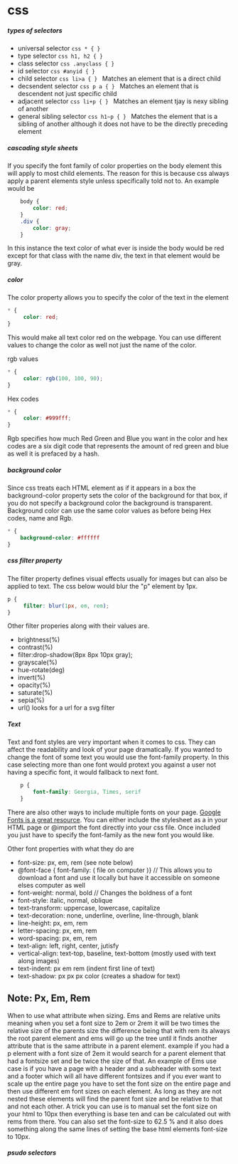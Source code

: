 # css 

##### types of selectors

* universal selector ```css * { } ```
* type selector ```css h1, h2 { } ```
* class selector ```css .anyclass { } ```
* id selector ```css #anyid { } ```
* child selector ```css li>a { } ``` Matches an element that is a direct child
* decsendent selector ```css p a { } ``` Matches an element that is descendent not just specific child
* adjacent selector ```css li+p { } ``` Matches an element tjay is nexy sibling of another
* general sibling selector ```css h1~p { } ``` Matches the element that is a sibling of another although it does not have to be the directly preceding element

##### cascading style sheets

If you specify the font family of color properties on the body element this will apply to most child elements. The reason for this is because css always apply a parent elements style unless specifically told not to. An example would be

```css
    body {
        color: red;
    }
    .div {
        color: gray;
    }
```

In this instance the text color of what ever is inside the body would be red except for that class with the name div, the text in that element would be gray.

##### color

The color property allows you to specify the color of the text in the element

```css
* {
     color: red;
}
```

This would make all text color red on the webpage.
You can use different values to change the color as well not just the name of the color.

rgb values
```css
* {
     color: rgb(100, 100, 90);
}
```
Hex codes
```css
* {
     color: #999fff;
}
```
Rgb specifies how much Red Green and Blue you want in the color and hex codes are a six digit code that represents the amount of red green and blue as well it is prefaced by a hash.

##### background color

Since css treats each HTML element as if it appears in a box the background-color property sets the color of the background for that box, if you do not specify a background color the background is transparent. Background color can use the same color values as before being Hex codes, name and Rgb.

```css
* {
    background-color: #ffffff
}
```

##### css filter property
The filter property defines visual effects usually for images but can also be applied to text.  The css below would blur the "p" element by 1px.
```css
p {
     filter: blur(1px, em, rem);
}
```
 Other filter properies along with their values are.
* brightness(%)
* contrast(%)
* filter:drop-shadow(8px 8px 10px gray);
* grayscale(%)
* hue-rotate(deg)
* invert(%)
* opacity(%)
* saturate(%)
* sepia(%)
* url()	looks for a url for a svg filter

##### Text

Text and font styles are very important when it comes to css. They can affect the readability and look of your page dramatically. If you wanted to change the font of some text you would use the font-family property. In this case selecting more than one font would protext you against a user not having a specific font, it would fallback to next font.
```css
    p {
        font-family: Georgia, Times, serif
    }
```

There are also other ways to include multiple fonts on your page. [Google Fonts is a great resource](https://fonts.google.com/). You can either include the stylesheet as a <link>  in your HTML page or @import the font directly into your css file. Once included you just have to specify the font-family as the new font you would like.

Other font properties with what they do are
* font-size: px, em, rem (see note below)
* @font-face { font-family: ( file on computer )} // This allows you to download a font and use it locally but have it accessible on someone elses computer as well
* font-weight: normal, bold // Changes the boldness of a font
* font-style: italic, normal, oblique
* text-transform: uppercase, lowercase, capitalize
* text-decoration: none, underline, overline, line-through, blank
* line-height: px, em, rem
* letter-spacing: px, em, rem
* word-spacing: px, em, rem
* text-align: left, right, center, jutisfy
* vertical-align: text-top, baseline, text-bottom (mostly used with text along images)
* text-indent: px em rem (indent first line of text)
* text-shadow: px px px color (creates a shadow for text)

## Note: Px, Em, Rem

When to use what attribute when sizing. Ems and Rems are relative units meaning when you set a font size to 2em or 2rem it will be two times the relative size of the parents size the difference being that with rem its always the root parent element and ems will go up the tree until it finds another attribute that is the same attribute in a parent element. example if you had a p element with a font size of 2em it would search for a parent element that had a fontsize set and be twice the size of that. An example of Ems use case is if you have a page with a header and a subheader with some text and a footer which will all have different fontsizes and if you ever want to scale up the entire page you have to set the font size on the entire page and then use different em font sizes on each element. As long as they are not nested these elements will find the parent font size and be relative to that and not each other. A trick you can use is to manual set the font size on your html to 10px then everything is base ten and can be calculated out with rems from there. You can also set the font-size to 62.5 % and it also does something along the same lines of setting the base html elements font-size to 10px.


##### psudo selectors
